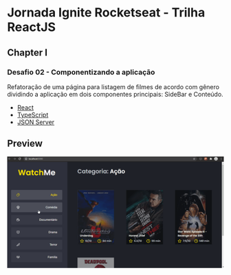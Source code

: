 # Jornada Ignite Rocketseat - Trilha ReactJS

## Chapter I

### Desafio 02 - Componentizando a aplicação

Refatoração de uma página para listagem de filmes de acordo com gênero dividindo
a aplicação em dois componentes principais: SideBar e Conteúdo.

- [React](https://reactjs.org)
- [TypeScript](https://www.typescriptlang.org/)
- [JSON Server](https://github.com/typicode/json-server)

## Preview
![WatchMe](https://github.com/paulalopes21/ignite-reactjs-desafio02/blob/main/public/watchMe.gif)
